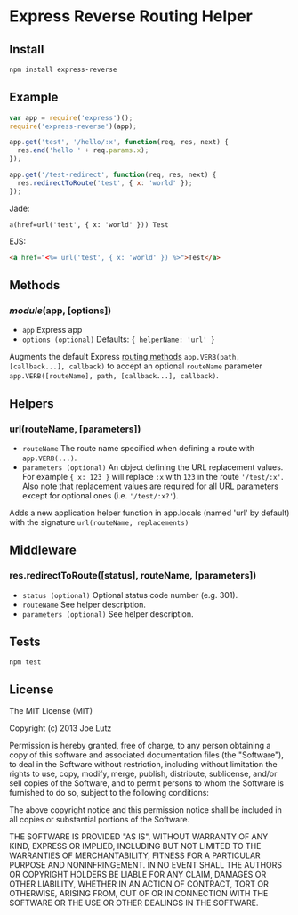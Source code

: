 # Express Reverse Routing Helper

## Install

```sh
npm install express-reverse
```

## Example

```js
var app = require('express')();
require('express-reverse')(app);

app.get('test', '/hello/:x', function(req, res, next) {
  res.end('hello ' + req.params.x);
});

app.get('/test-redirect', function(req, res, next) {
  res.redirectToRoute('test', { x: 'world' });
});
```

Jade:
```jade
a(href=url('test', { x: 'world' })) Test
```

EJS:
```html
<a href="<%= url('test', { x: 'world' }) %>">Test</a>
```

## Methods

### _module_(app, [options])

* `app` Express app
* `options (optional)` Defaults: `{ helperName: 'url' }`

Augments the default Express [routing methods](http://expressjs.com/api.html#app.VERB) `app.VERB(path, [callback...], callback)` to accept an optional `routeName` parameter `app.VERB([routeName], path, [callback...], callback)`.

## Helpers

### url(routeName, [parameters])

* `routeName` The route name specified when defining a route with `app.VERB(...)`.
* `parameters (optional)` An object defining the URL replacement values. For example `{ x: 123 }` will replace `:x` with `123` in the route `'/test/:x'`. Also note that replacement values are required for all URL parameters except for optional ones (i.e. `'/test/:x?'`).

Adds a new application helper function in app.locals (named 'url' by default) with the signature `url(routeName, replacements)`

## Middleware

### res.redirectToRoute([status], routeName, [parameters])

* `status (optional)` Optional status code number (e.g. 301).
* `routeName` See helper description.
* `parameters (optional)` See helper description.

## Tests

`npm test`

## License

The MIT License (MIT)

Copyright (c) 2013 Joe Lutz

Permission is hereby granted, free of charge, to any person obtaining a copy
of this software and associated documentation files (the "Software"), to deal
in the Software without restriction, including without limitation the rights
to use, copy, modify, merge, publish, distribute, sublicense, and/or sell
copies of the Software, and to permit persons to whom the Software is
furnished to do so, subject to the following conditions:

The above copyright notice and this permission notice shall be included in
all copies or substantial portions of the Software.

THE SOFTWARE IS PROVIDED "AS IS", WITHOUT WARRANTY OF ANY KIND, EXPRESS OR
IMPLIED, INCLUDING BUT NOT LIMITED TO THE WARRANTIES OF MERCHANTABILITY,
FITNESS FOR A PARTICULAR PURPOSE AND NONINFRINGEMENT. IN NO EVENT SHALL THE
AUTHORS OR COPYRIGHT HOLDERS BE LIABLE FOR ANY CLAIM, DAMAGES OR OTHER
LIABILITY, WHETHER IN AN ACTION OF CONTRACT, TORT OR OTHERWISE, ARISING FROM,
OUT OF OR IN CONNECTION WITH THE SOFTWARE OR THE USE OR OTHER DEALINGS IN
THE SOFTWARE.